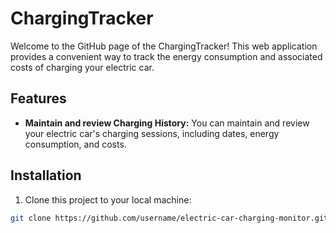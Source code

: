 # ChargingTracker

Welcome to the GitHub page of the ChargingTracker! This web application provides a convenient way to track the energy consumption and associated costs of charging your electric car.

## Features

- **Maintain and review Charging History:** You can maintain and review your electric car's  charging sessions, including dates, energy consumption, and costs.

## Installation

1. Clone this project to your local machine:

```bash
git clone https://github.com/username/electric-car-charging-monitor.git
